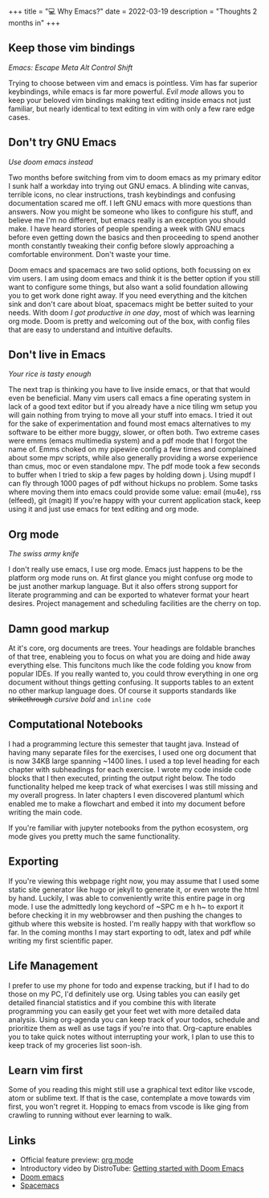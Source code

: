 +++
title = "💻 Why Emacs?"
date = 2022-03-19
description = "Thoughts 2 months in"
+++

## Keep those vim bindings

_Emacs: Escape Meta Alt Control Shift_

Trying to choose between vim and emacs is pointless. Vim has far superior keybindings, while emacs is far more powerful.
*Evil mode* allows you to keep your beloved vim bindings making text editing inside emacs not just familiar, but nearly identical to text editing in vim with only a few rare edge cases.

## Don't try GNU Emacs

_Use doom emacs instead_

Two months before switching from vim to doom emacs as my primary editor I sunk half a workday into trying out GNU emacs.
A blinding wite canvas, terrible icons, no clear instructions, trash keybindings and confusing documentation scared me off. I left GNU emacs with more questions than answers.
Now you might be someone who likes to configure his stuff, and believe me I'm no different, but emacs really is an exception you should make.
I have heard stories of people spending a week with GNU emacs before even getting down the basics and then proceeding to spend another month constantly tweaking their config before slowly approaching a comfortable environment.
Don't waste your time.

Doom emacs and spacemacs are two solid options, both focussing on ex vim users.
I am using doom emacs and think it is the better option if you still want to configure some things, but also want a solid foundation allowing you to get work done right away.
If you need everything and the kitchen sink and don't care about bloat, spacemacs might be better suited to your needs.
With doom *I got productive in one day*, most of which was learning org mode.
Doom is pretty and welcoming out of the box, with config files that are easy to understand and intuitive defaults.

## Don't live in Emacs

_Your rice is tasty enough_

The next trap is thinking you have to live inside emacs, or that that would even be beneficial.
Many vim users call emacs a fine operating system in lack of a good text editor but if you already have a nice tiling wm setup you will gain nothing from trying to move all your stuff into emacs.
I tried it out for the sake of experimentation and found most emacs alternatives to my software to be either more buggy, slower, or often both.
Two extreme cases were emms (emacs multimedia system) and a pdf mode that I forgot the name of.
Emms choked on my pipewire config a few times and complained about some mpv scripts, while also generally providing a worse experience than cmus, moc or even standalone mpv.
The pdf mode took a few seconds to buffer when I tried to skip a few pages by holding down j.
Using mupdf I can fly through 1000 pages of pdf without hickups no problem.
Some tasks where moving them into emacs could provide some value: email (mu4e), rss (elfeed), git (magit)
If you're happy with your current application stack, keep using it and just use emacs for text editing and org mode.

## Org mode

_The swiss army knife_

I don't really use emacs, I use org mode.
Emacs just happens to be the platform org mode runs on.
At first glance you might confuse org mode to be just another markup language.
But it also offers strong support for literate programming and can be exported to whatever format your heart desires. Project management and scheduling facilities are the cherry on top.

## Damn good markup

At it's core, org documents are trees. Your headings are foldable branches of that tree, enableing you to focus on what you are doing and hide away everything else.
This funcitons much like the code folding you know from popular IDEs.
If you really wanted to, you could throw everything in one org document without things getting confusing.
It supports tables to an extent no other markup language does.
Of course it supports standards like ~~strikethrough~~ _cursive_ *bold* and `inline code`

## Computational Notebooks

I had a programming lecture this semester that taught java.
Instead of having many separate files for the exercises, I used one org document that is now 34KB large spanning ~1400 lines.
I used a top level heading for each chapter with subheadings for each exercise.
I wrote my code inside code blocks that I then executed, printing the output right below.
The todo functionality helped me keep track of what exercises I was still missing and my overall progress.
In later chapters I even discovered plantuml which enabled me to make a flowchart and embed it into my document before writing the main code.

If you're familiar with jupyter notebooks from the python ecosystem, org mode gives you pretty much the same functionality.

## Exporting

If you're viewing this webpage right now, you may assume that I used some static site generator like hugo or jekyll to generate it, or even wrote the html by hand.
Luckily, I was able to conveniently write this entire page in org mode.
I use the admittedly long keychord of ~SPC m e h h~ to export it before checking it in my webbrowser and then pushing the changes to github where this website is hosted.
I'm really happy with that workflow so far.
In the coming months I may start exporting to odt, latex and pdf while writing my first scientific paper.

## Life Management

I prefer to use my phone for todo and expense tracking, but if I had to do those on my PC, I'd definitely use org.
Using tables you can easily get detailed financial statistics and if you combine this with literate programming you can easily get your feet wet with more detailed data analysis.
Using org-agenda you can keep track of your todos, schedule and prioritize them as well as use tags if you're into that.
Org-capture enables you to take quick notes without interrupting your work, I plan to use this to keep track of my groceries list soon-ish.

## Learn vim first

Some of you reading this might still use a graphical text editor like vscode, atom or sublime text.
If that is the case, contemplate a move towards vim first, you won't regret it.
Hopping to emacs from vscode is like ging from crawling to running without ever learning to walk.

## Links

- Official feature preview: [org mode](https://orgmode.org/features.html)
- Introductory video by DistroTube: [Getting started with Doom Emacs](https://www.youtube.com/watch?v=dr_iBj91eeI&list=PLyy8KUDC8P7X6YkegqrnEnymzMWCNB4bN&index=2)
- [Doom emacs](https://github.com/hlissner/doom-emacs)
- [Spacemacs](https://github.com/syl20bnr/spacemacs)
